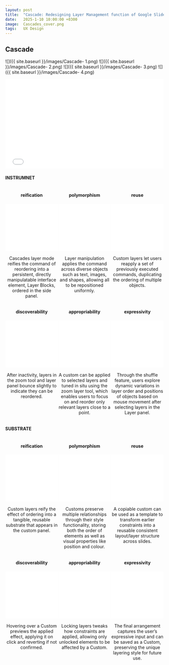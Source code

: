 ```yaml
---
layout: post
title:  "Cascade: Redesigning Layer Management function of Google Slides"
date:   2025-1-10 10:00:00 +0300
image:  Cascades_cover.png
tags:   UX Design
---
```

## Cascade 

![]({{ site.baseurl }}/images/Cascade- 1.png)
![]({{ site.baseurl }}/images/Cascade- 2.png)
![]({{ site.baseurl }}/images/Cascade- 3.png)
![]({{ site.baseurl }}/images/Cascade- 4.png)

 <!-- 总介绍 -->
<div style="position: relative; padding-bottom: 56.25%; height: 0; overflow: hidden; max-width: 100%; width: 100%; margin: 0px 0;">
  <iframe src="//player.bilibili.com/player.html?isOutside=true&aid=114213599123594&bvid=BV126ozYMEhc&cid=29036448606&p=1&high_quality=1" 
          style="position: absolute; top: 0; left: 0; width: 100%; height: 100%;" 
          frameborder="0" 
          scrolling="no" 
          allowfullscreen="true">
  </iframe>
</div>


<style>
  .video-container {
    display: flex;
    flex-wrap: wrap;
    justify-content: space-around;
    gap: 0px; /* 视频间距 */
  }

  .video-item {
    width: 33%;
    text-align: center;
    margin-bottom: 0px;
  }
 
  .video-item .video-label {
    position: absolute;
    top: 50%;
    left: -50px; /* 调整此值以控制文本与视频的距离 */
    transform: translateY(-50%);
    font-size: 24px;
    font-weight: bold;
    color: #000;
    writing-mode: vertical-rl; /* 使文本垂直显示 */
    text-align: center;
  }
 
  @media (max-width: 768px) {
    .video-item {
      width: 100%; 
    }
  }
  iframe {
    width: 100%;
    height: auto;
    max-height: 330px; 
  }
 
</style>

  <h4>INSTRUMNET</h4>

<div class="video-container">
  <!-- 视频1.1 -->
  <div class="video-item">
    <h4>reification</h4>
    <iframe width="100%" height="300" src="//player.bilibili.com/player.html?isOutside=true&aid=114213682944438&bvid=BV1zVozYdEJT&cid=29036576982&p=1&autoplay=1" 
            frameborder="0" allow="accelerometer; autoplay; clipboard-write; encrypted-media; 
            gyroscope; picture-in-picture" allowfullscreen></iframe>
    <p>Cascades layer mode reifies the command of reordering into a persistent, directly manipulatable interface element, Layer Blocks, ordered in the side panel.</p>
  </div>

  <!-- 视频1.2 -->
  <div class="video-item">
    <h4>polymorphism</h4>
    <iframe width="100%" height="300" src="//player.bilibili.com/player.html?isOutside=true&aid=114213682944937&bvid=BV1zVozYdEbw&cid=29036448546&p=1&autoplay=1" 
            frameborder="0" allow="accelerometer; autoplay; clipboard-write; encrypted-media; 
            gyroscope; picture-in-picture" allowfullscreen></iframe>
    <p>Layer manipulation applies the command across diverse objects such as text, images, and shapes, allowing all to be repositioned uniformly.</p>
  </div>

  <!-- 视频1.3 -->
  <div class="video-item">
    <h4>reuse</h4>
    <iframe width="100%" height="300" src="//player.bilibili.com/player.html?isOutside=true&aid=114213682945438&bvid=BV1zVozYdEF2&cid=29036448555&p=1&autoplay=1" 
            frameborder="0" allow="accelerometer; autoplay; clipboard-write; encrypted-media; 
            gyroscope; picture-in-picture" allowfullscreen></iframe>
    <p>Custom layers let users reapply a set of previously executed commands, duplicating the ordering of multiple objects.</p>
  </div>
    </div>
    
 <div class="video-container">
    <!-- 视频3.1 -->
  <div class="video-item">
    <h4>discoverability</h4>
    <iframe width="100%" height="300" src="//player.bilibili.com/player.html?isOutside=true&aid=114213682943578&bvid=BV1zVozYdEka&cid=29036448660&p=1" 
            frameborder="0" allow="accelerometer; autoplay; clipboard-write; encrypted-media; 
            gyroscope; picture-in-picture" allowfullscreen></iframe>
    <p>After inactivity, layers in the zoom tool and layer panel bounce slightly to indicate they can be reordered.</p>
  </div>

  <!-- 视频3.2 -->
  <div class="video-item">
    <h4>appropriability</h4>
    <iframe width="100%" height="300" src="//player.bilibili.com/player.html?isOutside=true&aid=114213682944353&bvid=BV1zVozYdEn4&cid=29036448653&p=1" 
            frameborder="0" allow="accelerometer; autoplay; clipboard-write; encrypted-media; 
            gyroscope; picture-in-picture" allowfullscreen></iframe>
    <p>A custom can be applied to selected layers and tuned in situ using the zoom layer tool, which enables users to focus on and reorder only relevant layers close to a point.</p>
  </div>

  <!-- 视频3.3 -->
  <div class="video-item">
    <h4>expressivity</h4>
    <iframe width="100%" height="300" src="//player.bilibili.com/player.html?isOutside=true&aid=114213682945569&bvid=BV1zVozYdEME&cid=29036577400&p=1"
            frameborder="0" allow="accelerometer; autoplay; clipboard-write; encrypted-media; 
            gyroscope; picture-in-picture" allowfullscreen></iframe>
    <p>Through the shuffle feature, users explore dynamic variations in layer order and positions of objects based on mouse movement after selecting layers in the Layer panel.</p>
  </div>
  </div>

<h4>SUBSTRATE</h4>

<div class="video-container">
    <!-- 视频2.1 -->
  <div class="video-item">
    <h4>reification</h4>
    <iframe width="100%" height="300" src="//player.bilibili.com/player.html?isOutside=true&aid=114213682944691&bvid=BV1zVozYdEW4&cid=29036448327&p=1" 
            frameborder="0" allow="accelerometer; autoplay; clipboard-write; encrypted-media; 
            gyroscope; picture-in-picture" allowfullscreen></iframe>
    <p>Custom layers reify the effect of ordering into a tangible, reusable substrate that appears in the custom panel.</p>
  </div>

  <!-- 视频2.2 -->
  <div class="video-item">
    <h4>polymorphism</h4>
    <iframe width="100%" height="300" src="//player.bilibili.com/player.html?isOutside=true&aid=114213682944161&bvid=BV1zVozYdE5d&cid=29036448552&p=1" 
            frameborder="0" allow="accelerometer; autoplay; clipboard-write; encrypted-media; 
            gyroscope; picture-in-picture" allowfullscreen></iframe>
    <p>Customs preserve multiple relationships through their style functionality, storing both the order of elements as well as visual properties like position and colour.</p>
  </div>

  <!-- 视频2.3 -->
  <div class="video-item">
    <h4>reuse</h4>
    <iframe width="100%" height="300" src="//player.bilibili.com/player.html?isOutside=true&aid=114213682944639&bvid=BV1zVozYdEsb&cid=29036448561&p=1" 
            frameborder="0" allow="accelerometer; autoplay; clipboard-write; encrypted-media; 
            gyroscope; picture-in-picture" allowfullscreen></iframe>
    <p>A copiable custom can be used as a template to transform earlier constraints into a reusable consistent layout/layer structure across slides.</p>
  </div>
  </div>
   

  <div class="video-container">
    <!-- 视频4.1 -->
  <div class="video-item">
    <h4>discoverability</h4>
    <iframe width="100%" height="300" src="//player.bilibili.com/player.html?isOutside=true&aid=114213682944816&bvid=BV1zVozYdEhT&cid=29036448496&p=1" 
            frameborder="0" allow="accelerometer; autoplay; clipboard-write; encrypted-media; 
            gyroscope; picture-in-picture" allowfullscreen></iframe>
    <p>Hovering over a Custom previews the applied effect, applying it on click and reverting if not confirmed.</p>
  </div>

  <!-- 视频4.2 -->
  <div class="video-item">
    <h4>appropriability</h4>
    <iframe width="100%" height="300" src="//player.bilibili.com/player.html?isOutside=true&aid=114213682944832&bvid=BV1zVozYdEby&cid=29036448577&p=1" 
            frameborder="0" allow="accelerometer; autoplay; clipboard-write; encrypted-media; 
            gyroscope; picture-in-picture" allowfullscreen></iframe>
    <p>Locking layers tweaks how constraints are applied, allowing only unlocked elements to be affected by a Custom.</p>
  </div>

  <!-- 视频4.3 -->
  <div class="video-item">
    <h4>expressivity</h4>
    <iframe width="100%" height="300" src="//player.bilibili.com/player.html?isOutside=true&aid=114213599059192&bvid=BV1x6ozYMEkB&cid=29036448503&p=1" 
            frameborder="0" allow="accelerometer; autoplay; clipboard-write; encrypted-media; 
            gyroscope; picture-in-picture" allowfullscreen></iframe>
    <p>The final arrangement captures the user’s expressive input and can be saved as a Custom, preserving the unique layering style for future use.</p>
  </div>
</div>


